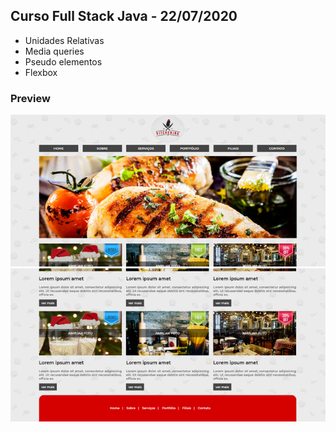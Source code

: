 ## Curso Full Stack Java - 22/07/2020
* Unidades Relativas
* Media queries
* Pseudo elementos
* Flexbox

### Preview
![Imagem](https://github.com/4L1C3-R4BB1T/santander-coders/raw/main/_assets/aula04-ex1-1.png)
![Imagem](https://github.com/4L1C3-R4BB1T/santander-coders/raw/main/_assets/aula04-ex1-2.png)

